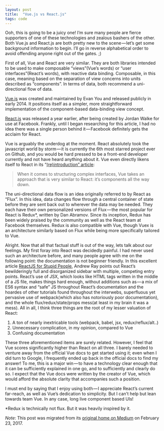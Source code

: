 ```yaml
---
layout: post
title:  "Vue.js vs React.js"
tags: code
---
```


Ooh, this is going to be a juicy one! I’m sure many people are fierce supporters of one of these technologies and zealous bashers of the other. Both Vue.js and React.js are both pretty new to the scene — let’s get some background information to begin. I’ll go in reverse alphabetical order to avoid offending anyone right out of the gates. ;)  <!--more-->

First of all, Vue and React are very similar. They are both libraries intended to be used to make composable “views”(Vue’s words) or “user interfaces”(React’s words), with reactive data binding. Composable, in this case, meaning based on the separation of view concerns into units described as “components”. In terms of data, both recommend a uni-directional flow of data.  

[Vue.js](https://vuejs.org) was created and maintained by Evan You and released publicly in early 2014. It positions itself as a simpler, more straightforward implementation of the component-based data-binding view concept.  

[React.js](https://facebook.github.io/react/) was released a year earlier, after being created by Jordan Walke for use at Facebook. Frankly, until I began researching for this article, I had no idea there was a single person behind it — Facebook definitely gets the acclaim for React.  

Vue is arguably the underdog at the moment. React absolutely took the javascript world by storm — it is currently the 6th most starred project ever on Github, and you would be hard pressed to be a front-end developer currently and not have heard anything about it. Vue even directly likens itself to React in its “[(re)introduction” article](http://blog.evanyou.me/2015/10/25/vuejs-re-introduction/):  

> When it comes to structuring complex interfaces, Vue takes an approach that is very similar to React: it’s components all the way down.  

The uni-directional data flow is an idea originally referred to by React as “Flux”. In this idea, data changes flow through a central container of state before they are sent back out to wherever the data may be needed. They each have their own personalized versions of Flux — the most popular for React is Redux*, written by Dan Abramov. Since its inception, Redux has been widely praised by the community as well as the React team at Facebook themselves. Redux is also compatible with Vue, though Vuex is an architecture similarly based on Flux while being more specifically tailored to Vue.  

Alright. Now that all that factual stuff is out of the way, lets talk about our feelings. My first foray into React was decidedly painful. I had never used such an architecture before, and many people agree with me on the following point: the documentation is not beginner friendly. In this excellent article [ReactJS for Stupid People](http://blog.andrewray.me/reactjs-for-stupid-people/), Andrew Ray points out React’s bewilderingly full and disorganized sidebar with multiple, competing entry points. React’s use of JSX, which looks like HTML tags written in the middle of a JS file, makes things hard enough, without additions such as — a mix of ES6 syntax and “safe” JS throughout React’s documentation and the hoardes of other tutorials found throughout the interwebs, superfluous yet pervasive use of webpack(which also has notoriously poor documentation), and the whole flux/redux/state/props mess(at least in my brain it was a mess). All in all, I think three things are the root of my lesser valuation of React:  
1. A ton of nearly inextricable tools (webpack, babel, jsx, redux/reflux/alt..)
2. Unnecessary complication, in my opinion, compared to Vue
3. Confusing documentation  

These three aforementioned items are surely related. However, I feel that Vue scores significantly higher than React on all three. I barely needed to venture away from the official Vue docs to get started using it; even when I did turn to Google, I frequently ended up back in the official docs to find my answer! To me, this is a major win — to have a technology clear enough that it can be sufficiently explained in one go, and to sufficiently and clearly do so. I expect that the Vue docs were written by the creator of Vue, which would afford the absolute clarity that accompanies such a position.  

I must end by saying that I enjoy using both — I appreciate React’s current far-reach, as well as Vue’s dedication to simplicity. But I can’t help but lean towards team Vue. In any case, long live component based UIs!  

*Redux is technically not flux. But it was heavily inspired by it.  

*Note*: This post was migrated from its [original home on Medium](https://medium.com/@heatherbooker/vue-js-vs-react-js-28caa8f9b033#.ojssrqrl3) on February 23, 2017.
